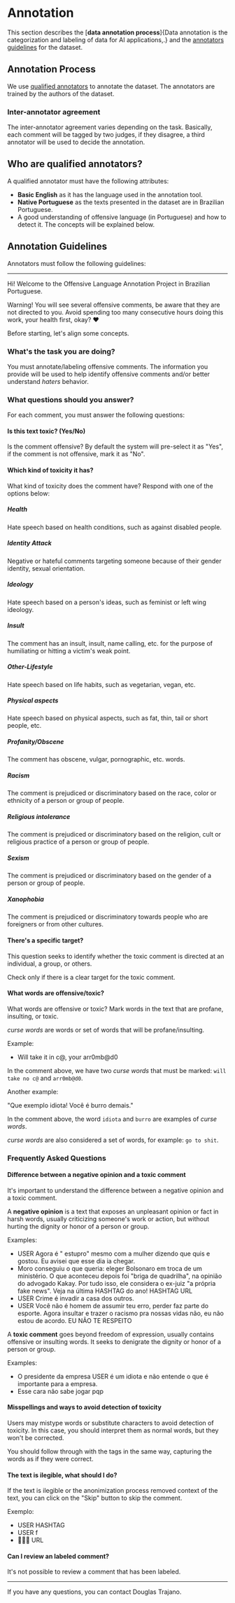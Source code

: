 # Annotation

This section describes the [**data annotation process**]{Data annotation is the categorization and labeling of data for AI applications,.} and the [annotators guidelines](#annotators-guidelines) for the dataset.

## Annotation Process

We use [qualified annotators](#who-are-qualified-annotators) to annotate the dataset. The annotators are trained by the authors of the dataset.

### Inter-annotator agreement

The inter-annotator agreement varies depending on the task. Basically, each comment will be tagged by two judges, if they disagree, a third annotator will be used to decide the annotation.

## Who are qualified annotators?

A qualified annotator must have the following attributes:
 
- **Basic English** as it has the language used in the annotation tool.
- **Native Portuguese** as the texts presented in the dataset are in Brazilian Portuguese.
- A good understanding of offensive language (in Portuguese) and how to detect it. The concepts will be explained below.

## Annotation Guidelines

Annotators must follow the following guidelines:

---

Hi! Welcome to the Offensive Language Annotation Project in Brazilian Portuguese.

Warning! You will see several offensive comments, be aware that they are not directed to you. Avoid spending too many consecutive hours doing this work, your health first, okay? ❤

Before starting, let's align some concepts.

### What's the task you are doing?

You must annotate/labeling offensive comments. The information you provide will be used to help identify offensive comments and/or better understand *haters* behavior.

### What questions should you answer?

For each comment, you must answer the following questions:

#### Is this text toxic? (Yes/No)

Is the comment offensive? By default the system will pre-select it as "Yes", if the comment is not offensive, mark it as "No".

#### Which kind of toxicity it has?

What kind of toxicity does the comment have? Respond with one of the options below:

##### Health

Hate speech based on health conditions, such as against disabled people.

##### Identity Attack

Negative or hateful comments targeting someone because of their gender identity, sexual orientation.

##### Ideology

Hate speech based on a person's ideas, such as feminist or left wing ideology.

##### Insult

The comment has an insult, insult, name calling, etc. for the purpose of humiliating or hitting a victim's weak point.

##### Other-Lifestyle

Hate speech based on life habits, such as vegetarian, vegan, etc.

##### Physical aspects

Hate speech based on physical aspects, such as fat, thin, tail or short people, etc.

##### Profanity/Obscene

The comment has obscene, vulgar, pornographic, etc. words.

##### Racism

The comment is prejudiced or discriminatory based on the race, color or ethnicity of a person or group of people.

##### Religious intolerance

The comment is prejudiced or discriminatory based on the religion, cult or religious practice of a person or group of people.

##### Sexism

The comment is prejudiced or discriminatory based on the gender of a person or group of people.

##### Xanophobia

The comment is prejudiced or discriminatory towards people who are foreigners or from other cultures.

#### There's a specific target?

This question seeks to identify whether the toxic comment is directed at an individual, a group, or others.

Check only if there is a clear target for the toxic comment.

#### What words are offensive/toxic?

What words are offensive or toxic? Mark words in the text that are profane, insulting, or toxic.

*curse words* are words or set of words that will be profane/insulting.

Example:

- Will take it in c@, your arr0mb@d0

In the comment above, we have two *curse words* that must be marked: `will take no c@` and `arr0mb@d0`.

Another example:

"Que exemplo idiota! Você é burro demais."

In the comment above, the word `idiota` and `burro` are examples of *curse words*.

*curse words* are also considered a set of words, for example: `go to shit`.

### Frequently Asked Questions

#### Difference between a negative opinion and a toxic comment

It's important to understand the difference between a negative opinion and a toxic comment.

A **negative opinion** is a text that exposes an unpleasant opinion or fact in harsh words, usually criticizing someone's work or action, but without hurting the dignity or honor of a person or group.

Examples:

- USER Agora é " estupro" mesmo com a mulher dizendo que quis e gostou. Eu avisei que esse dia ia chegar.
- Moro conseguiu o que queria: eleger Bolsonaro em troca de um ministério. O que aconteceu depois foi "briga de quadrilha", na opinião do advogado Kakay. Por tudo isso, ele considera o ex-juiz "a própria fake news". Veja na última HASHTAG do ano! HASHTAG URL
- USER Crime é invadir a casa dos outros.
- USER Você não é homem de assumir teu erro, perder faz parte do esporte. Agora insultar e trazer o racismo pra nossas vidas não, eu não estou de acordo. EU NÃO TE RESPEITO

A **toxic comment** goes beyond freedom of expression, usually contains offensive or insulting words. It seeks to denigrate the dignity or honor of a person or group.

Examples:

- O presidente da empresa USER é um idiota e não entende o que é importante para a empresa.
- Esse cara não sabe jogar pqp

#### Misspellings and ways to avoid detection of toxicity

Users may mistype words or substitute characters to avoid detection of toxicity. In this case, you should interpret them as normal words, but they won't be corrected.

You should follow through with the tags in the same way, capturing the words as if they were correct.

#### The text is ilegible, what should I do?

If the text is ilegible or the anonimization process removed context of the text, you can click on the "Skip" button to skip the comment.

Exemplo:

- USER HASHTAG
- USER f
- 💐💐💐 URL

#### Can I review an labeled comment?

It's not possible to review a comment that has been labeled.

---

If you have any questions, you can contact Douglas Trajano.